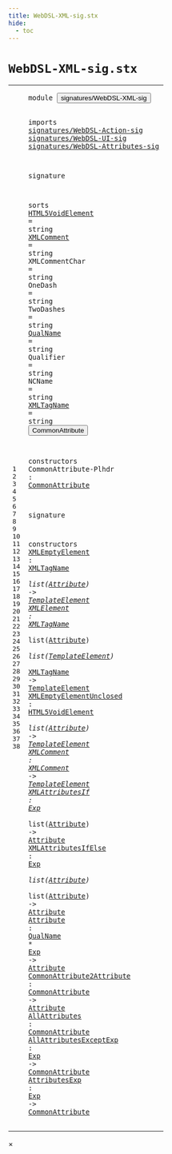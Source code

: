 ```yaml
---
title: WebDSL-XML-sig.stx
hide:
  - toc
---
```


# `WebDSL-XML-sig.stx`



[pdmosses/webdsl-statix/webdslstatix/src-gen/statix/signatures/WebDSL-XML-sig.stx]: https://github.com/pdmosses/webdsl-statix/blob/master/webdslstatix/src-gen/statix/signatures/WebDSL-XML-sig.stx "The source file on GitHub"

<div class="stx"><table class="highlighttable"><tbody><tr><td class="linenos"><div class="linenodiv"><pre><span></span>1
2
3
4
5
6
7
8
9
10
11
12
13
14
15
16
17
18
19
20
21
22
23
24
25
26
27
28
29
30
31
32
33
34
35
36
37
38
</pre></div></td>
<td class="code"><pre><code><span class="keyword">module</span> <button class="modal-open" id="signatures/WebDSL-XML-sig_1_8" title="Multi-file references" data-urls="../WebDSL-JavaScript-sig.stx/#signatures/WebDSL-XML-sig_7_3 line 7; ../webdsl-statix-sig.stx/#signatures/WebDSL-XML-sig_28_3 line 28; ../WebDSL-UI-sig.stx/#signatures/WebDSL-XML-sig_8_3 line 8"><span class="token sort_Id">signatures/WebDSL-XML-sig</span></button>

<span class="keyword">imports</span>
  <a href="../WebDSL-Action-sig.stx/#signatures/WebDSL-Action-sig_1_8" id="signatures/WebDSL-Action-sig_4_3" title="Defined at ../WebDSL-Action-sig.stx line 1"><span class="token sort_Id">signatures/WebDSL-Action-sig</span></a>
  <a href="../WebDSL-UI-sig.stx/#signatures/WebDSL-UI-sig_1_8" id="signatures/WebDSL-UI-sig_5_3" title="Defined at ../WebDSL-UI-sig.stx line 1"><span class="token sort_Id">signatures/WebDSL-UI-sig</span></a>
  <a href="../WebDSL-Attributes-sig.stx/#signatures/WebDSL-Attributes-sig_1_8" id="signatures/WebDSL-Attributes-sig_6_3" title="Defined at ../WebDSL-Attributes-sig.stx line 1"><span class="token sort_Id">signatures/WebDSL-Attributes-sig</span></a>

<span class="keyword">signature</span>

  <span class="keyword">sorts</span>
    <span class="cons_SortAlias"><a href="#HTML5VoidElement_30_31" id="HTML5VoidElement_11_5" title="Referenced at line 30"><span class="token sort_Id">HTML5VoidElement</span></a> <span class="operator">=</span> <span class="cons_StringSort"><span class="keyword">string</span></span></span>
    <span class="cons_SortAlias"><a href="#XMLComment_31_18" id="XMLComment_12_5" title="Referenced at line 31"><span class="token sort_Id">XMLComment</span></a> <span class="operator">=</span> <span class="cons_StringSort"><span class="keyword">string</span></span></span>
    <span class="cons_SortAlias"><span id="XMLCommentChar_13_5" title="Not referenced"><span class="token sort_Id">XMLCommentChar</span></span> <span class="operator">=</span> <span class="cons_StringSort"><span class="keyword">string</span></span></span>
    <span class="cons_SortAlias"><span id="OneDash_14_5" title="Not referenced"><span class="token sort_Id">OneDash</span></span> <span class="operator">=</span> <span class="cons_StringSort"><span class="keyword">string</span></span></span>
    <span class="cons_SortAlias"><span id="TwoDashes_15_5" title="Not referenced"><span class="token sort_Id">TwoDashes</span></span> <span class="operator">=</span> <span class="cons_StringSort"><span class="keyword">string</span></span></span>
    <span class="cons_SortAlias"><a href="#QualName_34_17" id="QualName_16_5" title="Referenced at line 34"><span class="token sort_Id">QualName</span></a> <span class="operator">=</span> <span class="cons_StringSort"><span class="keyword">string</span></span></span>
    <span class="cons_SortAlias"><span id="Qualifier_17_5" title="Not referenced"><span class="token sort_Id">Qualifier</span></span> <span class="operator">=</span> <span class="cons_StringSort"><span class="keyword">string</span></span></span>
    <span class="cons_SortAlias"><span id="NCName_18_5" title="Not referenced"><span class="token sort_Id">NCName</span></span> <span class="operator">=</span> <span class="cons_StringSort"><span class="keyword">string</span></span></span>
    <span class="cons_SortAlias"><a href="#XMLTagName_28_23" id="XMLTagName_19_5" title="Referenced at line 28, 29"><span class="token sort_Id">XMLTagName</span></a> <span class="operator">=</span> <span class="cons_StringSort"><span class="keyword">string</span></span></span>
    <span class="cons_SortDecl"><button class="modal-open" id="CommonAttribute_20_5" title="Multi-file references" data-urls="#CommonAttribute_23_29 line 23, 35, 36, 37, 38; ../WebDSL-UI-sig.stx/#CommonAttribute_222_42 line 222; ../../../../trans/static-semantics/ui/attributes.stx/#CommonAttribute_46_31 line 46"><span class="token sort_Id">CommonAttribute</span></button></span>

  <span class="keyword">constructors</span>
    <span class="cons_OpDecl"><span id="CommonAttribute-Plhdr_23_5" title="Not referenced"><span class="token sort_Id">CommonAttribute-Plhdr</span></span> <span class="operator">:</span> <span class="cons_SimpleSort"><a href="#CommonAttribute_20_5" id="CommonAttribute_23_29" title="Defined at line 20"><span class="token sort_Id">CommonAttribute</span></a></span></span>

<span class="keyword">signature</span>

  <span class="keyword">constructors</span>
    <span class="cons_OpDecl"><a href="../../../../trans/static-semantics/webdsl-ui.stx/#XMLEmptyElement_154_30" id="XMLEmptyElement_28_5" title="Referenced at ../../../../trans/static-semantics/webdsl-ui.stx line 154"><span class="token sort_Id">XMLEmptyElement</span></a> <span class="operator">:</span> <span class="cons_SimpleSort"><a href="#XMLTagName_19_5" id="XMLTagName_28_23" title="Defined at line 19"><span class="token sort_Id">XMLTagName</span></a></span> <span class="operator">*</span> <span class="keyword">list</span><span class="operator">(</span><span class="cons_SimpleSort"><a href="../WebDSL-Attributes-sig.stx/#Attribute_16_5" id="Attribute_28_41" title="Defined at ../WebDSL-Attributes-sig.stx line 16"><span class="token sort_Id">Attribute</span></a></span><span class="operator">)</span> <span class="operator">-&gt;</span> <span class="cons_SimpleSort"><a href="../WebDSL-UI-sig.stx/#TemplateElement_15_5" id="TemplateElement_28_55" title="Defined at ../WebDSL-UI-sig.stx line 15"><span class="token sort_Id">TemplateElement</span></a></span></span>
    <span class="cons_OpDecl"><a href="../../../../trans/static-semantics/webdsl-ui.stx/#XMLElement_160_34" id="XMLElement_29_5" title="Referenced at ../../../../trans/static-semantics/webdsl-ui.stx line 160"><span class="token sort_Id">XMLElement</span></a> <span class="operator">:</span> <span class="cons_SimpleSort"><a href="#XMLTagName_19_5" id="XMLTagName_29_18" title="Defined at line 19"><span class="token sort_Id">XMLTagName</span></a></span> <span class="operator">*</span> <span class="keyword">list</span><span class="operator">(</span><span class="cons_SimpleSort"><a href="../WebDSL-Attributes-sig.stx/#Attribute_16_5" id="Attribute_29_36" title="Defined at ../WebDSL-Attributes-sig.stx line 16"><span class="token sort_Id">Attribute</span></a></span><span class="operator">)</span> <span class="operator">*</span> <span class="keyword">list</span><span class="operator">(</span><span class="cons_SimpleSort"><a href="../WebDSL-UI-sig.stx/#TemplateElement_15_5" id="TemplateElement_29_54" title="Defined at ../WebDSL-UI-sig.stx line 15"><span class="token sort_Id">TemplateElement</span></a></span><span class="operator">)</span> <span class="operator">*</span> <span class="cons_SimpleSort"><a href="#XMLTagName_19_5" id="XMLTagName_29_73" title="Defined at line 19"><span class="token sort_Id">XMLTagName</span></a></span> <span class="operator">-&gt;</span> <span class="cons_SimpleSort"><a href="../WebDSL-UI-sig.stx/#TemplateElement_15_5" id="TemplateElement_29_87" title="Defined at ../WebDSL-UI-sig.stx line 15"><span class="token sort_Id">TemplateElement</span></a></span></span>
    <span class="cons_OpDecl"><a href="../../../../trans/static-semantics/webdsl-ui.stx/#XMLEmptyElementUnclosed_157_30" id="XMLEmptyElementUnclosed_30_5" title="Referenced at ../../../../trans/static-semantics/webdsl-ui.stx line 157"><span class="token sort_Id">XMLEmptyElementUnclosed</span></a> <span class="operator">:</span> <span class="cons_SimpleSort"><a href="#HTML5VoidElement_11_5" id="HTML5VoidElement_30_31" title="Defined at line 11"><span class="token sort_Id">HTML5VoidElement</span></a></span> <span class="operator">*</span> <span class="keyword">list</span><span class="operator">(</span><span class="cons_SimpleSort"><a href="../WebDSL-Attributes-sig.stx/#Attribute_16_5" id="Attribute_30_55" title="Defined at ../WebDSL-Attributes-sig.stx line 16"><span class="token sort_Id">Attribute</span></a></span><span class="operator">)</span> <span class="operator">-&gt;</span> <span class="cons_SimpleSort"><a href="../WebDSL-UI-sig.stx/#TemplateElement_15_5" id="TemplateElement_30_69" title="Defined at ../WebDSL-UI-sig.stx line 15"><span class="token sort_Id">TemplateElement</span></a></span></span>
    <span class="cons_OpDecl"><a href="../../../../trans/static-semantics/webdsl-ui.stx/#XMLComment_152_31" id="XMLComment_31_5" title="Referenced at ../../../../trans/static-semantics/webdsl-ui.stx line 152"><span class="token sort_Id">XMLComment</span></a> <span class="operator">:</span> <span class="cons_SimpleSort"><a href="#XMLComment_12_5" id="XMLComment_31_18" title="Defined at line 12"><span class="token sort_Id">XMLComment</span></a></span> <span class="operator">-&gt;</span> <span class="cons_SimpleSort"><a href="../WebDSL-UI-sig.stx/#TemplateElement_15_5" id="TemplateElement_31_32" title="Defined at ../WebDSL-UI-sig.stx line 15"><span class="token sort_Id">TemplateElement</span></a></span></span>
    <span class="cons_OpDecl"><a href="../../../../trans/static-semantics/ui/attributes.stx/#XMLAttributesIf_35_18" id="XMLAttributesIf_32_5" title="Referenced at ../../../../trans/static-semantics/ui/attributes.stx line 35"><span class="token sort_Id">XMLAttributesIf</span></a> <span class="operator">:</span> <span class="cons_SimpleSort"><a href="../WebDSL-Action-sig.stx/#Exp_25_5" id="Exp_32_23" title="Defined at ../WebDSL-Action-sig.stx line 25"><span class="token sort_Id">Exp</span></a></span> <span class="operator">*</span> <span class="keyword">list</span><span class="operator">(</span><span class="cons_SimpleSort"><a href="../WebDSL-Attributes-sig.stx/#Attribute_16_5" id="Attribute_32_34" title="Defined at ../WebDSL-Attributes-sig.stx line 16"><span class="token sort_Id">Attribute</span></a></span><span class="operator">)</span> <span class="operator">-&gt;</span> <span class="cons_SimpleSort"><a href="../WebDSL-Attributes-sig.stx/#Attribute_16_5" id="Attribute_32_48" title="Defined at ../WebDSL-Attributes-sig.stx line 16"><span class="token sort_Id">Attribute</span></a></span></span>
    <span class="cons_OpDecl"><a href="../../../../trans/static-semantics/ui/attributes.stx/#XMLAttributesIfElse_39_18" id="XMLAttributesIfElse_33_5" title="Referenced at ../../../../trans/static-semantics/ui/attributes.stx line 39"><span class="token sort_Id">XMLAttributesIfElse</span></a> <span class="operator">:</span> <span class="cons_SimpleSort"><a href="../WebDSL-Action-sig.stx/#Exp_25_5" id="Exp_33_27" title="Defined at ../WebDSL-Action-sig.stx line 25"><span class="token sort_Id">Exp</span></a></span> <span class="operator">*</span> <span class="keyword">list</span><span class="operator">(</span><span class="cons_SimpleSort"><a href="../WebDSL-Attributes-sig.stx/#Attribute_16_5" id="Attribute_33_38" title="Defined at ../WebDSL-Attributes-sig.stx line 16"><span class="token sort_Id">Attribute</span></a></span><span class="operator">)</span> <span class="operator">*</span> <span class="keyword">list</span><span class="operator">(</span><span class="cons_SimpleSort"><a href="../WebDSL-Attributes-sig.stx/#Attribute_16_5" id="Attribute_33_56" title="Defined at ../WebDSL-Attributes-sig.stx line 16"><span class="token sort_Id">Attribute</span></a></span><span class="operator">)</span> <span class="operator">-&gt;</span> <span class="cons_SimpleSort"><a href="../WebDSL-Attributes-sig.stx/#Attribute_16_5" id="Attribute_33_70" title="Defined at ../WebDSL-Attributes-sig.stx line 16"><span class="token sort_Id">Attribute</span></a></span></span>
    <span class="cons_OpDecl"><a href="../../../../trans/static-semantics/ui/attributes.stx/#Attribute_34_18" id="Attribute_34_5" title="Referenced at ../../../../trans/static-semantics/ui/attributes.stx line 34"><span class="token sort_Id">Attribute</span></a> <span class="operator">:</span> <span class="cons_SimpleSort"><a href="#QualName_16_5" id="QualName_34_17" title="Defined at line 16"><span class="token sort_Id">QualName</span></a></span> <span class="operator">*</span> <span class="cons_SimpleSort"><a href="../WebDSL-Action-sig.stx/#Exp_25_5" id="Exp_34_28" title="Defined at ../WebDSL-Action-sig.stx line 25"><span class="token sort_Id">Exp</span></a></span> <span class="operator">-&gt;</span> <span class="cons_SimpleSort"><a href="../WebDSL-Attributes-sig.stx/#Attribute_16_5" id="Attribute_34_35" title="Defined at ../WebDSL-Attributes-sig.stx line 16"><span class="token sort_Id">Attribute</span></a></span></span>
    <span class="cons_OpDecl"><a href="../../../../trans/static-semantics/ui/attributes.stx/#CommonAttribute2Attribute_44_18" id="CommonAttribute2Attribute_35_5" title="Referenced at ../../../../trans/static-semantics/ui/attributes.stx line 44"><span class="token sort_Id">CommonAttribute2Attribute</span></a> <span class="operator">:</span> <span class="cons_SimpleSort"><a href="#CommonAttribute_20_5" id="CommonAttribute_35_33" title="Defined at line 20"><span class="token sort_Id">CommonAttribute</span></a></span> <span class="operator">-&gt;</span> <span class="cons_SimpleSort"><a href="../WebDSL-Attributes-sig.stx/#Attribute_16_5" id="Attribute_35_52" title="Defined at ../WebDSL-Attributes-sig.stx line 16"><span class="token sort_Id">Attribute</span></a></span></span>
    <span class="cons_OpDecl"><a href="../../../../trans/static-semantics/ui/attributes.stx/#AllAttributes_48_24" id="AllAttributes_36_5" title="Referenced at ../../../../trans/static-semantics/ui/attributes.stx line 48"><span class="token sort_Id">AllAttributes</span></a> <span class="operator">:</span> <span class="cons_SimpleSort"><a href="#CommonAttribute_20_5" id="CommonAttribute_36_21" title="Defined at line 20"><span class="token sort_Id">CommonAttribute</span></a></span></span>
    <span class="cons_OpDecl"><a href="../../../../trans/static-semantics/ui/attributes.stx/#AllAttributesExceptExp_49_24" id="AllAttributesExceptExp_37_5" title="Referenced at ../../../../trans/static-semantics/ui/attributes.stx line 49"><span class="token sort_Id">AllAttributesExceptExp</span></a> <span class="operator">:</span> <span class="cons_SimpleSort"><a href="../WebDSL-Action-sig.stx/#Exp_25_5" id="Exp_37_30" title="Defined at ../WebDSL-Action-sig.stx line 25"><span class="token sort_Id">Exp</span></a></span> <span class="operator">-&gt;</span> <span class="cons_SimpleSort"><a href="#CommonAttribute_20_5" id="CommonAttribute_37_37" title="Defined at line 20"><span class="token sort_Id">CommonAttribute</span></a></span></span>
    <span class="cons_OpDecl"><a href="../../../../trans/static-semantics/ui/attributes.stx/#AttributesExp_59_24" id="AttributesExp_38_5" title="Referenced at ../../../../trans/static-semantics/ui/attributes.stx line 59"><span class="token sort_Id">AttributesExp</span></a> <span class="operator">:</span> <span class="cons_SimpleSort"><a href="../WebDSL-Action-sig.stx/#Exp_25_5" id="Exp_38_21" title="Defined at ../WebDSL-Action-sig.stx line 25"><span class="token sort_Id">Exp</span></a></span> <span class="operator">-&gt;</span> <span class="cons_SimpleSort"><a href="#CommonAttribute_20_5" id="CommonAttribute_38_28" title="Defined at line 20"><span class="token sort_Id">CommonAttribute</span></a></span></span>
</code></pre></td></tr></tbody></table></div>

<div id="modal">
  <div id="modal-content">
    <span id="modal-close">&times;</span>
    <h2 id="modal-h2"></h2>
    <p  id="modal-p"></p>
    <ul id="modal-ul"></ul>
  </div>
</div>
